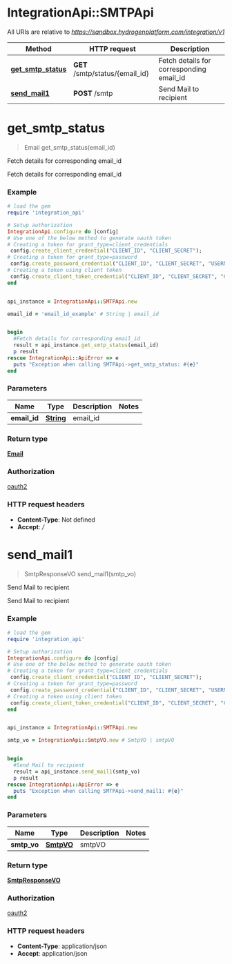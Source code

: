 # IntegrationApi::SMTPApi

All URIs are relative to *https://sandbox.hydrogenplatform.com/integration/v1*

Method | HTTP request | Description
------------- | ------------- | -------------
[**get_smtp_status**](SMTPApi.md#get_smtp_status) | **GET** /smtp/status/{email_id} | Fetch details for corresponding email_id
[**send_mail1**](SMTPApi.md#send_mail1) | **POST** /smtp | Send Mail to recipient


# **get_smtp_status**
> Email get_smtp_status(email_id)

Fetch details for corresponding email_id

Fetch details for corresponding email_id

### Example
```ruby
# load the gem
require 'integration_api'

# Setup authorization
IntegrationApi.configure do |config|
# Use one of the below method to generate oauth token        
# Creating a token for grant_type=client_credentials
 config.create_client_credential("CLIENT_ID", "CLIENT_SECRET");
# Creating a token for grant_type=password
 config.create_password_credential("CLIENT_ID", "CLIENT_SECRET", "USERNAME", "PASSWORD");
# Creating a token using client token
 config.create_client_token_credential("CLIENT_ID", "CLIENT_SECRET", "CLIENT_TOKEN");
end


api_instance = IntegrationApi::SMTPApi.new

email_id = 'email_id_example' # String | email_id


begin
  #Fetch details for corresponding email_id
  result = api_instance.get_smtp_status(email_id)
  p result
rescue IntegrationApi::ApiError => e
  puts "Exception when calling SMTPApi->get_smtp_status: #{e}"
end
```

### Parameters

Name | Type | Description  | Notes
------------- | ------------- | ------------- | -------------
 **email_id** | [**String**](.md)| email_id | 

### Return type

[**Email**](Email.md)

### Authorization

[oauth2](../README.md#oauth2)

### HTTP request headers

 - **Content-Type**: Not defined
 - **Accept**: */*



# **send_mail1**
> SmtpResponseVO send_mail1(smtp_vo)

Send Mail to recipient

Send Mail to recipient

### Example
```ruby
# load the gem
require 'integration_api'

# Setup authorization
IntegrationApi.configure do |config|
# Use one of the below method to generate oauth token        
# Creating a token for grant_type=client_credentials
 config.create_client_credential("CLIENT_ID", "CLIENT_SECRET");
# Creating a token for grant_type=password
 config.create_password_credential("CLIENT_ID", "CLIENT_SECRET", "USERNAME", "PASSWORD");
# Creating a token using client token
 config.create_client_token_credential("CLIENT_ID", "CLIENT_SECRET", "CLIENT_TOKEN");
end


api_instance = IntegrationApi::SMTPApi.new

smtp_vo = IntegrationApi::SmtpVO.new # SmtpVO | smtpVO


begin
  #Send Mail to recipient
  result = api_instance.send_mail1(smtp_vo)
  p result
rescue IntegrationApi::ApiError => e
  puts "Exception when calling SMTPApi->send_mail1: #{e}"
end
```

### Parameters

Name | Type | Description  | Notes
------------- | ------------- | ------------- | -------------
 **smtp_vo** | [**SmtpVO**](SmtpVO.md)| smtpVO | 

### Return type

[**SmtpResponseVO**](SmtpResponseVO.md)

### Authorization

[oauth2](../README.md#oauth2)

### HTTP request headers

 - **Content-Type**: application/json
 - **Accept**: application/json




